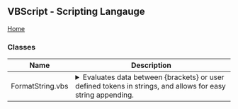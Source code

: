## VBScript - Scripting Langauge
[Home](../)

### Classes

| Name | Description |
| ---  | --- |
| FormatString.vbs | <details><summary>Evaluates data between {brackets} or user defined tokens in strings, and allows for easy string appending.</summary><script src="https://gist.github.com/codeartery/8bed157ff8ede837ee423c9ab3ce9562.js"\></script\> |
